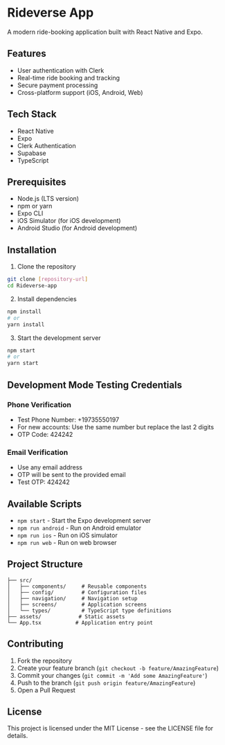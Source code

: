 # Rideverse App

A modern ride-booking application built with React Native and Expo.

## Features

- User authentication with Clerk
- Real-time ride booking and tracking
- Secure payment processing
- Cross-platform support (iOS, Android, Web)

## Tech Stack

- React Native
- Expo
- Clerk Authentication
- Supabase
- TypeScript

## Prerequisites

- Node.js (LTS version)
- npm or yarn
- Expo CLI
- iOS Simulator (for iOS development)
- Android Studio (for Android development)

## Installation

1. Clone the repository

```bash
git clone [repository-url]
cd Rideverse-app
```

2. Install dependencies

```bash
npm install
# or
yarn install
```

3. Start the development server

```bash
npm start
# or
yarn start
```

## Development Mode Testing Credentials

### Phone Verification

- Test Phone Number: +19735550197
- For new accounts: Use the same number but replace the last 2 digits
- OTP Code: 424242

### Email Verification

- Use any email address
- OTP will be sent to the provided email
- Test OTP: 424242

## Available Scripts

- `npm start` - Start the Expo development server
- `npm run android` - Run on Android emulator
- `npm run ios` - Run on iOS simulator
- `npm run web` - Run on web browser

## Project Structure

```
├── src/
│   ├── components/     # Reusable components
│   ├── config/         # Configuration files
│   ├── navigation/     # Navigation setup
│   ├── screens/        # Application screens
│   └── types/          # TypeScript type definitions
├── assets/            # Static assets
└── App.tsx           # Application entry point
```

## Contributing

1. Fork the repository
2. Create your feature branch (`git checkout -b feature/AmazingFeature`)
3. Commit your changes (`git commit -m 'Add some AmazingFeature'`)
4. Push to the branch (`git push origin feature/AmazingFeature`)
5. Open a Pull Request

## License

This project is licensed under the MIT License - see the LICENSE file for details.
